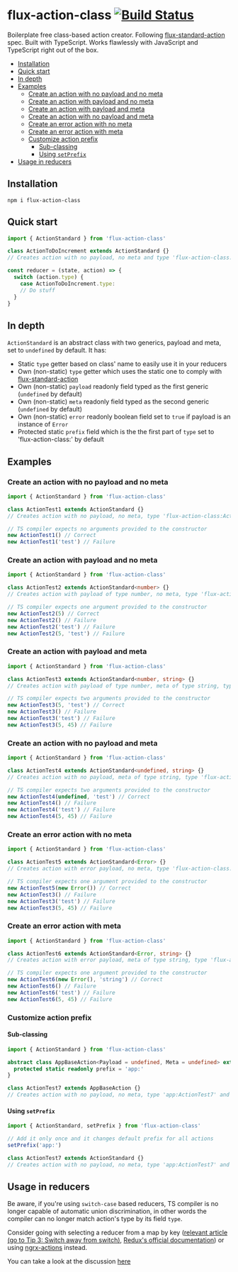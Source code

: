 # flux-action-class [![Build Status](https://travis-ci.org/keenondrums/flux-action-class.svg?branch=master)](https://travis-ci.org/keenondrums/flux-action-class)

Boilerplate free class-based action creator. Following [flux-standard-action](https://github.com/redux-utilities/flux-standard-action) spec. Built with TypeScript. Works flawlessly with JavaScript and TypeScript right out of the box.

<!-- START doctoc generated TOC please keep comment here to allow auto update -->
<!-- DON'T EDIT THIS SECTION, INSTEAD RE-RUN doctoc TO UPDATE -->

- [Installation](#installation)
- [Quick start](#quick-start)
- [In depth](#in-depth)
- [Examples](#examples)
  - [Create an action with no payload and no meta](#create-an-action-with-no-payload-and-no-meta)
  - [Create an action with payload and no meta](#create-an-action-with-payload-and-no-meta)
  - [Create an action with payload and meta](#create-an-action-with-payload-and-meta)
  - [Create an action with no payload and meta](#create-an-action-with-no-payload-and-meta)
  - [Create an error action with no meta](#create-an-error-action-with-no-meta)
  - [Create an error action with meta](#create-an-error-action-with-meta)
  - [Customize action prefix](#customize-action-prefix)
    - [Sub-classing](#sub-classing)
    - [Using `setPrefix`](#using-setprefix)
- [Usage in reducers](#usage-in-reducers)

<!-- END doctoc generated TOC please keep comment here to allow auto update -->

## Installation

```
npm i flux-action-class
```

## Quick start

```ts
import { ActionStandard } from 'flux-action-class'

class ActionToDoIncrement extends ActionStandard {}
// Creates action with no payload, no meta and type 'flux-action-class:ActionToDoIncrement'

const reducer = (state, action) => {
  switch (action.type) {
    case ActionToDoIncrement.type:
    // Do stuff
  }
}
```

## In depth

`ActionStandard` is an abstract class with two generics, payload and meta, set to `undefined` by default. It has:

- Static `type` getter based on class' name to easily use it in your reducers
- Own (non-static) `type` getter which uses the static one to comply with [flux-standard-action](https://github.com/redux-utilities/flux-standard-action)
- Own (non-static) `payload` readonly field typed as the first generic (`undefined` by default)
- Own (non-static) `meta` readonly field typed as the second generic (`undefined` by default)
- Own (non-static) `error` readonly boolean field set to `true` if payload is an instance of `Error`
- Protected static `prefix` field which is the the first part of `type` set to 'flux-action-class:' by default

## Examples

### Create an action with no payload and no meta

```ts
import { ActionStandard } from 'flux-action-class'

class ActionTest1 extends ActionStandard {}
// Creates action with no payload, no meta, type 'flux-action-class:ActionTest1' and error = false

// TS compiler expects no arguments provided to the constructor
new ActionTest1() // Correct
new ActionTest1('test') // Failure
```

### Create an action with payload and no meta

```ts
import { ActionStandard } from 'flux-action-class'

class ActionTest2 extends ActionStandard<number> {}
// Creates action with payload of type number, no meta, type 'flux-action-class:ActionTest2' and error = false

// TS compiler expects one argument provided to the constructor
new ActionTest2(5) // Correct
new ActionTest2() // Failure
new ActionTest2('test') // Failure
new ActionTest2(5, 'test') // Failure
```

### Create an action with payload and meta

```ts
import { ActionStandard } from 'flux-action-class'

class ActionTest3 extends ActionStandard<number, string> {}
// Creates action with payload of type number, meta of type string, type 'flux-action-class:ActionTest3' and error = false

// TS compiler expects two arguments provided to the constructor
new ActionTest3(5, 'test') // Correct
new ActionTest3() // Failure
new ActionTest3('test') // Failure
new ActionTest3(5, 45) // Failure
```

### Create an action with no payload and meta

```ts
import { ActionStandard } from 'flux-action-class'

class ActionTest4 extends ActionStandard<undefined, string> {}
// Creates action with no payload, meta of type string, type 'flux-action-class:ActionTest4' and error = false

// TS compiler expects two arguments provided to the constructor
new ActionTest4(undefined, 'test') // Correct
new ActionTest4() // Failure
new ActionTest4('test') // Failure
new ActionTest4(5, 45) // Failure
```

### Create an error action with no meta

```ts
import { ActionStandard } from 'flux-action-class'

class ActionTest5 extends ActionStandard<Error> {}
// Creates action with error payload, no meta, type 'flux-action-class:ActionTest5' and error = true

// TS compiler expects one argument provided to the constructor
new ActionTest5(new Error()) // Correct
new ActionTest3() // Failure
new ActionTest3('test') // Failure
new ActionTest3(5, 45) // Failure
```

### Create an error action with meta

```ts
import { ActionStandard } from 'flux-action-class'

class ActionTest6 extends ActionStandard<Error, string> {}
// Creates action with error payload, meta of type string, type 'flux-action-class:ActionTest6' and error = true

// TS compiler expects one argument provided to the constructor
new ActionTest6(new Error(), 'string') // Correct
new ActionTest6() // Failure
new ActionTest6('test') // Failure
new ActionTest6(5, 45) // Failure
```

### Customize action prefix

#### Sub-classing

```ts
import { ActionStandard } from 'flux-action-class'

abstract class AppBaseAction<Payload = undefined, Meta = undefined> extends ActionStandard<Payload, Meta> {
  protected static readonly prefix = 'app:'
}

class ActionTest7 extends AppBaseAction {}
// Creates action with no payload, no meta, type 'app:ActionTest7' and error = false
```

#### Using `setPrefix`

```ts
import { ActionStandard, setPrefix } from 'flux-action-class'

// Add it only once and it changes default prefix for all actions
setPrefix('app:')

class ActionTest7 extends ActionStandard {}
// Creates action with no payload, no meta, type 'app:ActionTest7' and error = false
```

## Usage in reducers

Be aware, if you're using `switch-case` based reducers, TS compiler is no longer capable of automatic union discrimination, in other words the compiler can no longer match action's type by its field `type`.

Consider going with selecting a reducer from a map by key ([relevant article (go to Tip 3: Switch away from switch)](https://medium.com/@andreygoncharov/yet-another-guide-to-reduce-boilerplate-in-your-redux-ngrx-app-3794a2dd7bf), [Redux's official documentation](https://redux.js.org/recipes/reducing-boilerplate#generating-reducers)) or using [ngrx-actions](https://github.com/amcdnl/ngrx-actions) instead.

You can take a look at the discussion [here](https://github.com/keenondrums/flux-action-class/issues/1)
